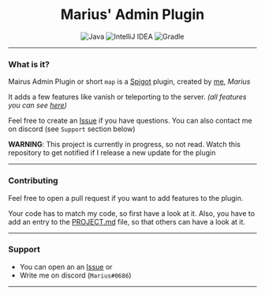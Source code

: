 <h1 align="center">Marius' Admin Plugin</h1>

<p align="center">
<img alt="Java" src="https://img.shields.io/badge/java-%23ED8B00.svg?style=for-the-badge&logo=java&logoColor=white" />
<img alt="IntelliJ IDEA" src="https://img.shields.io/badge/IntelliJIDEA-000000.svg?style=for-the-badge&logo=intellij-idea&logoColor=white" />
<img alt="Gradle" src="https://img.shields.io/badge/Gradle-02303A.svg?style=for-the-badge&logo=Gradle&logoColor=white" /
</p>

---

### What is it?

Mairus Admin Plugin or short `map` is a [Spigot](https://spigotmc.org) plugin, created by [me](https://github.com/avolgha), *Marius*

It adds a few features like vanish or teleporting to the server. *(all features you can see [here](https://github.com/avolgha/map/blob/dev/PROJECT.md))*

Feel free to create an [Issue](https://github.com/avolgha/map/issues) if you have questions. You can also contact me on discord (see `Support` section below) 

**WARNING**: This project is currently in progress, so not read. Watch this repository to get notified if I release a new update for the plugin

---

### Contributing

Feel free to open a pull request if you want to add features to the plugin. 

Your code has to match my code, so first have a look at it. Also, you have to add an entry to the [PROJECT.md](https://github.com/avolgha/map/blob/dev/PROJECT.md) file,
so that others can have a look at it.

---

### Support

- You can open an an [Issue](https://github.com/avolgha/map/issues)
or
- Write me on discord (`Marius#0686`)

---
